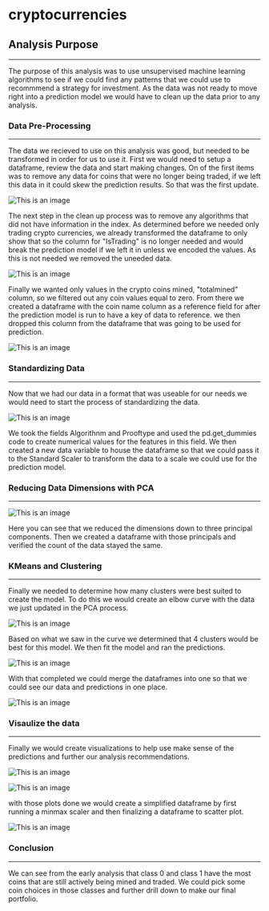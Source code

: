 # cryptocurrencies

## Analysis Purpose
___________________

The purpose of this analysis was to use unsupervised machine learning algorithms to see if we could find any patterns that we could use to recommmend a strategy for investment. As the data was not ready to move right into a prediction model we would have to clean up the data prior to any analysis.

### Data Pre-Processing
_______________________

The data we recieved to use on this analysis was good, but needed to be transformed in order for us to use it. First we would need to setup a dataframe, review the data and start making changes. On of the first items was to remove any data for coins that were no longer being traded, if we left this data in it could skew the prediction results. So that was the first update.

![This is an image](https://github.com/Bren42/cryptocurrencies/blob/main/Images/ETL_1.png)

The next step in the clean up process was to remove any algorithms that did not have information in the index. As determined before we needed only trading crypto currencies, we already transformed the dataframe to only show that so the column for "IsTrading" is no longer needed and would break the prediction model if we left it in unless we encoded the values. As this is not needed we removed the uneeded data.


![This is an image](https://github.com/Bren42/cryptocurrencies/blob/main/Images/ETL_2.png)

Finally we wanted only values in the crypto coins mined, "totalmined" column, so we filtered out any coin values equal to zero. From there we created a dataframe with the coin name column as a reference field for after the prediction model is run to have a key of data to reference. we then dropped this column from the dataframe that was going to be used for prediction.

![This is an image](https://github.com/Bren42/cryptocurrencies/blob/main/Images/ETL_3.png)


### Standardizing Data
___________________________

Now that we had our data in a format that was useable for our needs we would need to start the process of standardizing the data.

![This is an image](https://github.com/Bren42/cryptocurrencies/blob/main/Images/standardize_data.png)

We took the fields Algorithnm and Prooftype and used the pd.get_dummies code to create numerical values for the features in this field. We then created a new data variable to house the dataframe so that we could pass it to the Standard Scaler to transform the data to a scale we could use for the prediction model.


### Reducing Data Dimensions with PCA
_____________________________________

![This is an image](https://github.com/Bren42/cryptocurrencies/blob/main/Images/PCA.png)

Here you can see that we reduced the dimensions down to three principal components. Then we created a dataframe with those principals and verified the count of the data stayed the same.


### KMeans and Clustering
__________________________

Finally we needed to determine how many clusters were best suited to create the model. To do this we would create an elbow curve with the data we just updated in the PCA process.

![This is an image](https://github.com/Bren42/cryptocurrencies/blob/main/Images/elbow_curve.png)

Based on what we saw in the curve we determined that 4 clusters would be best for this model. We then fit the model and ran the predictions.

![This is an image](https://github.com/Bren42/cryptocurrencies/blob/main/Images/Kmeans_init.png)


With that completed we could merge the dataframes into one so that we could see our data and predictions in one place. 

![This is an image](https://github.com/Bren42/cryptocurrencies/blob/main/Images/clustered_dataframe.png)


### Visaulize the data
______________________

Finally we would create visualizations to help use make sense of the predictions and further our analysis recommendations. 

![This is an image](https://github.com/Bren42/cryptocurrencies/blob/main/Images/3d_visualize.png)


![This is an image](https://github.com/Bren42/cryptocurrencies/blob/main/Images/table.png)


with those plots done we would create a simplified dataframe by first running a minmax scaler and then finalizing a dataframe to scatter plot. 

![This is an image](https://github.com/Bren42/cryptocurrencies/blob/main/Images/Scatter_Plot_Final.png)


### Conclusion
______________

We can see from the early analysis that class 0 and class 1 have the most coins that are still actively being mined and traded. We could pick some coin choices in those classes and further drill down to make our final portfolio.


